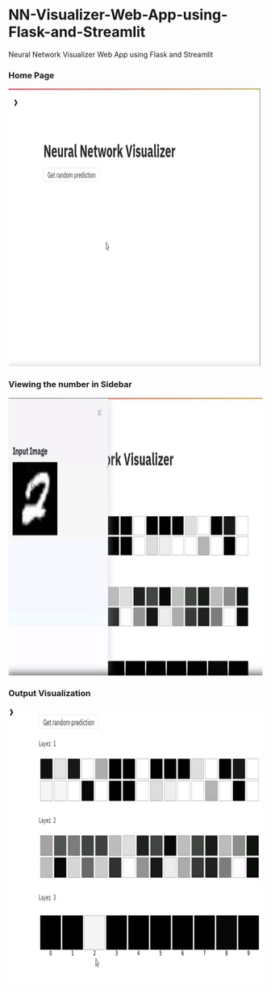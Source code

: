 # NN-Visualizer-Web-App-using-Flask-and-Streamlit
Neural Network Visualizer Web App using Flask and Streamlit
### Home Page

<p align="center">
  <a href="https://github.com/Storiesbyharshit/NN-Visualizer-Web-App">
    <img src="Output/Capture.JPG" alt="master-login" width="800" height="550">
  </a>
  
### Viewing the number in Sidebar

<p align="center">
  <a href="https://github.com/Storiesbyharshit/NN-Visualizer-Web-App">
    <img src="Output/Capture2.JPG" alt="master-login" width="800" height="550">
  </a>
  
  
### Output Visualization
 
<p align="center">
  <a href="https://github.com/Storiesbyharshit/NN-Visualizer-Web-App">
    <img src="Output/Capture4.JPG" alt="master-login" width="800" height="550">
  </a>
